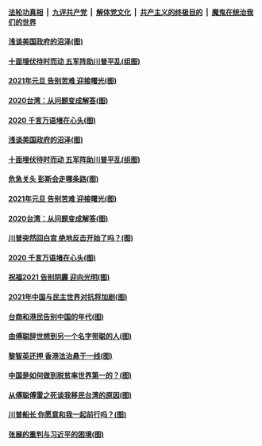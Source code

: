 

####  [法轮功真相](../../../../basic/blob/master/README.md?t=01040601) &nbsp;|&nbsp; [九评共产党](../../../../9ping.md/blob/master/README.md?t=01040601) &nbsp;|&nbsp; [解体党文化](../../../../jtdwh.md/blob/master/README.md?t=01040601)  &nbsp;|&nbsp; [共产主义的终极目的](../../../../gczydzjmd.md/blob/master/README.md?t=01040601) &nbsp;|&nbsp; [魔鬼在统治我们的世界](../../../../mgztzwmdsj.md/blob/master/README.md?t=01040601) 

#### [浅谈美国政府的沼泽(图)](../pages/p4/957904.md?t=01040601) 


#### [十面埋伏待时而动 五军阵助川普平乱(组图)](../pages/p4/955722.md?t=01040601) 

#### [2021年元旦 告别苦难 迎接曙光(图)](../pages/p4/957841.md?t=01040601) 

#### [2020台湾：从问题变成解答(图)](../pages/p4/957860.md?t=01040601) 

#### [2020 千言万语堵在心头(图)](../pages/p4/957780.md?t=01040601) 

#### [浅谈美国政府的沼泽(图)](../pages/p4/957904.md?t=01040601) 


#### [十面埋伏待时而动 五军阵助川普平乱(组图)](../pages/p4/955722.md?t=01040601) 

#### [危急关头 彭斯会走哪条路(图)](../pages/p4/957880.md?t=01040601) 

#### [2021年元旦 告别苦难 迎接曙光(图)](../pages/p4/957841.md?t=01040601) 

#### [2020台湾：从问题变成解答(图)](../pages/p4/957860.md?t=01040601) 

#### [川普突然回白宫 绝地反击开始了吗？(图)](../pages/p4/957862.md?t=01040601) 


#### [2020 千言万语堵在心头(图)](../pages/p4/957780.md?t=01040601) 

#### [祝福2021 告别阴霾 迎向光明(图)](../pages/p4/957785.md?t=01040601) 

#### [2021年中国与民主世界对抗将加剧(图)](../pages/p4/957779.md?t=01040601) 

#### [台商和港民告别中国的年代(图)](../pages/p4/957783.md?t=01040601) 

#### [由傅聪辞世想到另一个名字带聪的人(图)](../pages/p4/957781.md?t=01040601) 

#### [黎智英还押 香港法治悬于一线(图)](../pages/p4/957782.md?t=01040601) 



#### [中国是如何做到脱贫率世界第一的？(图)](../pages/p4/957704.md?t=01040601) 

#### [从傅聪傅雷之死谈我移民台湾的原因(图)](../pages/p4/957698.md?t=01040601) 

#### [川普船长 你愿意和我一起前行吗？(图)](../pages/p4/957686.md?t=01040601) 

#### [张展的重判与习近平的困境(图)](../pages/p4/957683.md?t=01040601) 

